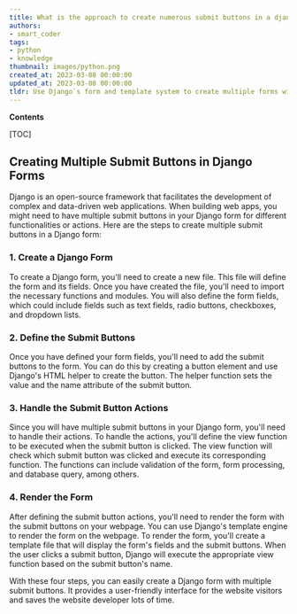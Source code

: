 ```yaml
---
title: What is the approach to create numerous submit buttons in a django form?
authors:
- smart_coder
tags:
- python
- knowledge
thumbnail: images/python.png
created_at: 2023-03-08 00:00:00
updated_at: 2023-03-08 00:00:00
tldr: Use Django`s form and template system to create multiple forms with different action URLs and submit buttons.
---
```


**Contents**

[TOC]

## Creating Multiple Submit Buttons in Django Forms

Django is an open-source framework that facilitates the development of complex and data-driven web applications. When building web apps, you might need to have multiple submit buttons in your Django form for different functionalities or actions. Here are the steps to create multiple submit buttons in a Django form:

### 1. Create a Django Form

To create a Django form, you'll need to create a new file. This file will define the form and its fields. Once you have created the file, you'll need to import the necessary functions and modules. You will also define the form fields, which could include fields such as text fields, radio buttons, checkboxes, and dropdown lists. 

### 2. Define the Submit Buttons 

Once you have defined your form fields, you'll need to add the submit buttons to the form. You can do this by creating a button element and use Django's HTML helper to create the button. The helper function sets the value and the name attribute of the submit button.

### 3. Handle the Submit Button Actions

Since you will have multiple submit buttons in your Django form, you'll need to handle their actions. To handle the actions, you'll define the view function to be executed when the submit button is clicked. The view function will check which submit button was clicked and execute its corresponding function. The functions can include validation of the form, form processing, and database query, among others.

### 4. Render the Form

After defining the submit button actions, you'll need to render the form with the submit buttons on your webpage. You can use Django's template engine to render the form on the webpage. To render the form, you'll create a template file that will display the form's fields and the submit buttons. When the user clicks a submit button, Django will execute the appropriate view function based on the submit button's name.

With these four steps, you can easily create a Django form with multiple submit buttons. It provides a user-friendly interface for the website visitors and saves the website developer lots of time.
